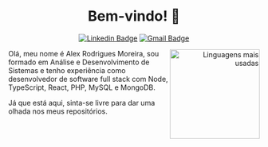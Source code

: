 <h1 align="center"> Bem-vindo! 👋 </h1>

<div align="center">

[![Linkedin Badge](https://img.shields.io/badge/-Alex%20Rodrigues%20Moreira-085ff7?style=flat-square&logo=Linkedin&logoColor=white&link=https://www.linkedin.com/in/alxrdev/)](https://www.linkedin.com/in/alxrdev/) 
[![Gmail Badge](https://img.shields.io/badge/-rodriguesalex793@gmail.com-085ff7?style=flat-square&logo=Gmail&logoColor=white&link=mailto:rodriguesalex793@gmail.com)](mailto:rodriguesalex793@gmail.com)

</div>

<div align="right">
     <a href="https://github.com/alxrdev">
        <img height="180em" src="https://github-readme-stats.vercel.app/api/top-langs/?username=alxrdev&hide=html&layout=compact&&show_icons=true&line_height=27&count_private=true&theme=radical"
        alt="Linguagens mais usadas" align="right">
    </a>
</div>

<!-- <div align="right">

[![Top Langs](https://github-readme-stats.vercel.app/api/top-langs/?username=alxrdev&layout=compact)](https://github.com/anuraghazra/github-readme-stats)

</div> -->

Olá, meu nome é Alex Rodrigues Moreira, sou formado em Análise e Desenvolvimento de Sistemas e tenho experiência como desenvolvedor de software full stack com Node, TypeScript, React, PHP, MySQL e MongoDB.

Já que está aqui, sinta-se livre para dar uma olhada nos meus repositórios.
